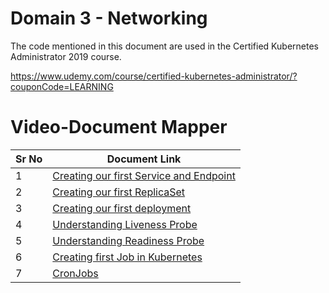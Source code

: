 # Domain 3 - Networking

The code mentioned in this document are used in the Certified Kubernetes Administrator 2019 course.

https://www.udemy.com/course/certified-kubernetes-administrator/?couponCode=LEARNING


# Video-Document Mapper

| Sr No | Document Link |
| ------ | ------ |
| 1 | [Creating our first Service and Endpoint][PlDa] |
| 2 | [Creating our first ReplicaSet][PlDb] |
| 3 | [Creating our first deployment][PlDc] 
| 4 | [Understanding Liveness Probe][PlDd] |
| 5 | [Understanding Readiness Probe][PlDe] |
| 6 | [Creating first Job in Kubernetes][PlDf] |
| 7 | [CronJobs][PlDg] |



   [PlDa]: <https://github.com/zealvora/certified-kubernetes-administrator/blob/master/Domain%203%20-%20Networking/serviceandendpoints.md>
   [PlDb]: <https://github.com/zealvora/certified-kubernetes-administrator/blob/master/Domain%202%20-%20Application%20LifeCycle%20Management/replicaset.yaml>
   [PlDc]: <https://github.com/zealvora/certified-kubernetes-administrator/blob/master/Domain%202%20-%20Application%20LifeCycle%20Management/deployment.yaml>
  [PlDd]: <https://github.com/zealvora/certified-kubernetes-administrator/blob/master/Domain%202%20-%20Application%20LifeCycle%20Management/livenessprobe.yaml>
   [PlDe]: <https://github.com/zealvora/certified-kubernetes-administrator/blob/master/Domain%202%20-%20Application%20LifeCycle%20Management/readinessprobe.yaml>
   [PlDf]: <https://github.com/zealvora/certified-kubernetes-administrator/blob/master/Domain%202%20-%20Application%20LifeCycle%20Management/jobs.yaml>
   [PlDg]: <https://github.com/zealvora/certified-kubernetes-administrator/blob/master/Domain%202%20-%20Application%20LifeCycle%20Management/cronjob.yaml>
